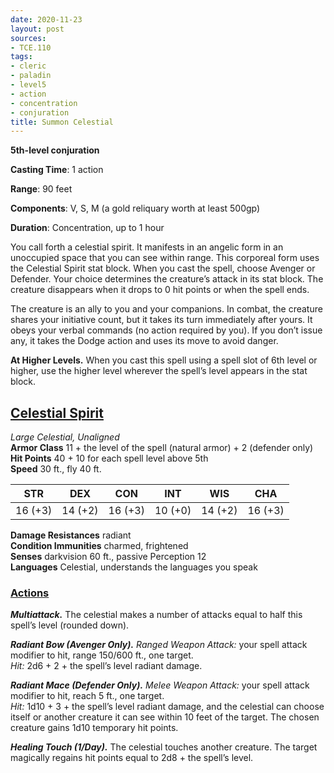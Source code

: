 ```yaml
---
date: 2020-11-23
layout: post
sources:
- TCE.110
tags:
- cleric
- paladin
- level5
- action
- concentration
- conjuration
title: Summon Celestial
---
```


**5th-level conjuration**

**Casting Time**: 1 action

**Range**: 90 feet

**Components**: V, S, M (a gold reliquary worth at least 500gp)

**Duration**: Concentration, up to 1 hour

You call forth a celestial spirit. It manifests in an angelic form in an unoccupied space that you can see within range. This corporeal form uses the Celestial Spirit stat block. When you cast the spell, choose Avenger or Defender. Your choice determines the creature’s attack in its stat block. The creature disappears when it drops to 0 hit points or when the spell ends.

The creature is an ally to you and your companions. In combat, the creature shares your initiative count, but it takes its turn immediately after yours. It obeys your verbal commands (no action required by you). If you don’t issue any, it takes the Dodge action and uses its move to avoid danger.

**At Higher Levels.** When you cast this spell using a spell slot of 6th level or higher, use the higher level wherever the spell’s level appears in the stat block.

## <u>Celestial Spirit</u>

*Large Celestial, Unaligned*  
**Armor Class** 11 + the level of the spell (natural armor) + 2 (defender only)  
**Hit Points** 40 + 10 for each spell level above 5th  
**Speed** 30 ft., fly 40 ft.

| STR   | DEX   | CON   | INT   | WIS   | CHA   |
|:-----:|:-----:|:-----:|:-----:|:-----:|:-----:|
|16 (+3)|14 (+2)|16 (+3)|10 (+0)|14 (+2)|16 (+3)|

**Damage Resistances** radiant  
**Condition Immunities** charmed, frightened  
**Senses** darkvision 60 ft., passive Perception 12  
**Languages** Celestial, understands the languages you speak

### <u>Actions</u>
***Multiattack.*** The celestial makes a number of attacks equal to half this spell’s level (rounded down).

***Radiant Bow (Avenger Only).*** *Ranged Weapon Attack:* your spell attack modifier to hit, range 150/600 ft., one target.  
*Hit:* 2d6 + 2 + the spell’s level radiant damage.

***Radiant Mace (Defender Only).*** *Melee Weapon Attack:* your spell attack modifier to hit, reach 5 ft., one target.  
*Hit:* 1d10 + 3 + the spell’s level radiant damage, and the celestial can choose itself or another creature it can see within 10 feet of the target. The chosen creature gains 1d10 temporary hit points.

***Healing Touch (1/Day).*** The celestial touches another creature. The target magically regains hit points equal to 2d8 + the spell’s level.
